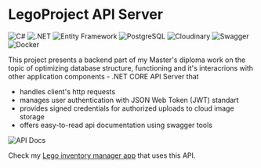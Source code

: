 # LegoProject API Server

<p>
  <img alt="C#" src="https://img.shields.io/badge/C%23-%239843AF?style=for-the-badge">
  <img alt=".NET" src="https://img.shields.io/badge/.NET%20CORE-%23512BD4?style=for-the-badge">
  <img alt="Entity Framework" src="https://img.shields.io/badge/ENTITY%20FRAMEWORK-%23512BD4?style=for-the-badge&logo=dotnet&logoColor=%23FFF">
  <img alt="PostgreSQL" src="https://img.shields.io/badge/POSTGRESQL-%234169E1?style=for-the-badge&logo=postgresql&logoColor=%23FFF">
  <img alt="Cloudinary" src="https://img.shields.io/badge/CLOUDINARY-%233448C5?style=for-the-badge&logo=cloudinary&logoColor=%23FFF">
  <img alt="Swagger" src="https://img.shields.io/badge/SWAGGER-%2385EA2D?style=for-the-badge&logo=swagger&logoColor=%23000F">
  <img alt="Docker" src="https://img.shields.io/badge/DOCKER-%232496ED?style=for-the-badge&logo=docker&logoColor=%23FFF"/>
</p>

This project presents a backend part of my Master's diploma work on the topic of optimizing database structure, functioning and it's interacrions with other application components  - .NET CORE API Server that
  - handles client's http requests
  - manages user authentication with JSON Web Token (JWT) standart
  - provides signed credentials for authorized uploads to cloud image storage
  - offers easy-to-read api documentation using swagger tools

![API Docs](https://res.cloudinary.com/dpp5ocil3/image/upload/v1730421840/portfolio%20images/lego%20project/ApiDocumentation.png)

Check my <a href="https://github.com/OlhaSmachna/LegoProjectFrontV2">Lego inventory manager app</a> that uses this API.

